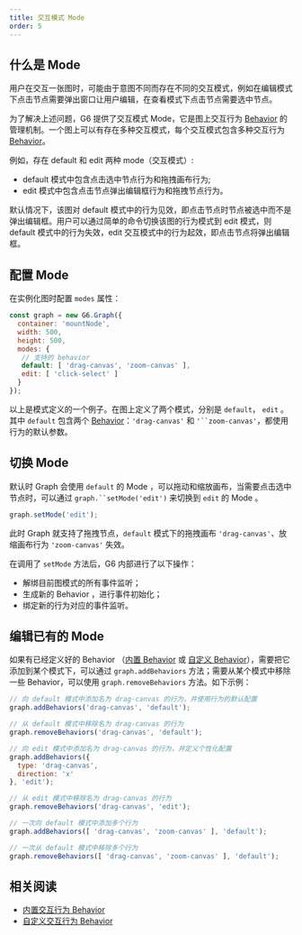 ```yaml
---
title: 交互模式 Mode
order: 5
---
```


## 什么是 Mode
用户在交互一张图时，可能由于意图不同而存在不同的交互模式，例如在编辑模式下点击节点需要弹出窗口让用户编辑，在查看模式下点击节点需要选中节点。

为了解决上述问题，G6 提供了交互模式 Mode，它是图上交互行为 [Behavior](./defaultBehavior) 的管理机制。一个图上可以有存在多种交互模式，每个交互模式包含多种交互行为 [Behavior](./defaultBehavior)。

例如，存在 default 和 edit 两种 mode（交互模式）:
- default 模式中包含点击选中节点行为和拖拽画布行为;
- edit 模式中包含点击节点弹出编辑框行为和拖拽节点行为。

默认情况下，该图对 default 模式中的行为见效，即点击节点时节点被选中而不是弹出编辑框。用户可以通过简单的命令切换该图的行为模式到 edit 模式，则 default 模式中的行为失效，edit 交互模式中的行为起效，即点击节点将弹出编辑框。

## 配置 Mode
在实例化图时配置 `modes` 属性：
```javascript
const graph = new G6.Graph({
  container: 'mountNode',
  width: 500,
  height: 500,
  modes: {
   // 支持的 behavior
   default: [ 'drag-canvas', 'zoom-canvas' ],
   edit: [ 'click-select' ]
  }
});
```

以上是模式定义的一个例子。在图上定义了两个模式，分别是 `default`， `edit` 。其中 `default` 包含两个 [Behavior](./defaultBehavior)：`'drag-canvas'` 和 `'``zoom-canvas'`，都使用行为的默认参数。

## 切换 Mode
默认时 Graph 会使用 `default` 的 Mode ，可以拖动和缩放画布，当需要点击选中节点时，可以通过 `graph.``setMode('edit')` 来切换到 `edit` 的 Mode 。

```javascript
graph.setMode('edit');
```

此时 Graph 就支持了拖拽节点，`default` 模式下的拖拽画布 `'drag-canvas'`、放缩画布行为 `'zoom-canvas'` 失效。

在调用了 `setMode` 方法后，G6 内部进行了以下操作：

- 解绑目前图模式的所有事件监听；
- 生成新的 Behavior ，进行事件初始化；
- 绑定新的行为对应的事件监听。


## 编辑已有的 Mode
如果有已经定义好的 Behavior （[内置 Behavior](./defaultBehavior) 或 [自定义 Behavior](../../advanced/custom-behavior)），需要把它添加到某个模式下，可以通过 `graph.addBehaviors` 方法；需要从某个模式中移除一些 Behavior，可以使用 `graph.removeBehaviors` 方法。如下示例：
```javascript
// 向 default 模式中添加名为 drag-canvas 的行为，并使用行为的默认配置
graph.addBehaviors('drag-canvas', 'default');

// 从 default 模式中移除名为 drag-canvas 的行为
graph.removeBehaviors('drag-canvas', 'default');

// 向 edit 模式中添加名为 drag-canvas 的行为，并定义个性化配置
graph.addBehaviors({ 
  type: 'drag-canvas',
  direction: 'x'
}, 'edit');

// 从 edit 模式中移除名为 drag-canvas 的行为
graph.removeBehaviors('drag-canvas', 'edit');

// 一次向 default 模式中添加多个行为
graph.addBehaviors([ 'drag-canvas', 'zoom-canvas' ], 'default');

// 一次从 default 模式中移除多个行为
graph.removeBehaviors([ 'drag-canvas', 'zoom-canvas' ], 'default');
```

## 相关阅读

- [内置交互行为 Behavior](./defaultBehavior)
- [自定义交互行为 Behavior](../../advanced/custom-behavior)
